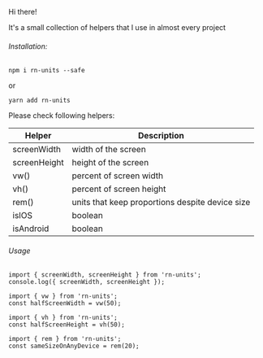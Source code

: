 Hi there!

It's a small collection of helpers that I use in almost every project

###### Installation:

`npm i rn-units --safe`

or

`yarn add rn-units`

Please check following helpers:

| Helper | Description |
| --- | --- |
| screenWidth | width of the screen |
| screenHeight | height of the screen |
| vw() | percent of screen width | 
| vh() | percent of screen height | 
| rem() | units that keep proportions despite device size |
| isIOS | boolean |
| isAndroid | boolean |

###### Usage

```
import { screenWidth, screenHeight } from 'rn-units';
console.log({ screenWidth, screenHeight });
```

```
import { vw } from 'rn-units';
const halfScreenWidth = vw(50);
```

```
import { vh } from 'rn-units';
const halfScreenHeight = vh(50);
```

```
import { rem } from 'rn-units';
const sameSizeOnAnyDevice = rem(20);
```
